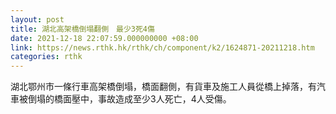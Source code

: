 ```yaml
---
layout: post
title: 湖北高架橋倒塌翻側　最少3死4傷
date: 2021-12-18 22:07:59.000000000 +08:00
link: https://news.rthk.hk/rthk/ch/component/k2/1624871-20211218.htm
categories: rthk
---
```


湖北鄂州市一條行車高架橋倒塌，橋面翻側，有貨車及施工人員從橋上掉落，有汽車被倒塌的橋面壓中，事故造成至少3人死亡，4人受傷。
